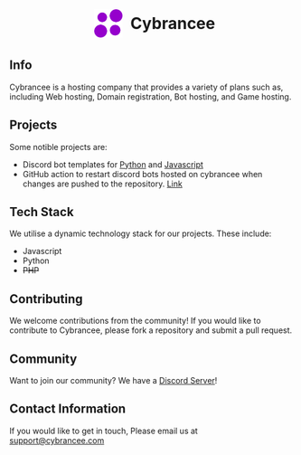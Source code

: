 <div align="center" class="header">
  <img src="../media/Logo.png" alt="logo" />
  <h1>Cybrancee</h1>
</div>

## Info

Cybrancee is a hosting company that provides a variety of plans such as, including Web hosting, Domain registration, Bot hosting, and Game hosting.

## Projects

Some notible projects are:

* Discord bot templates for [Python](https://github.com/Cybrancee/Cybrancee-Bot-Hosting-PY) and [Javascript](https://github.com/Cybrancee/Cybrancee-Bot-Hosting-JS)
* GitHub action to restart discord bots hosted on cybrancee when changes are pushed to the repository. [Link](https://github.com/Cybrancee/Bot-Restart-Action)

## Tech Stack

We utilise a dynamic technology stack for our projects. These include:

* Javascript
* Python
* <s>PHP</s>

## Contributing

We welcome contributions from the community! If you would like to contribute to Cybrancee, please fork a repository and submit a pull request.

## Community

Want to join our community? We have a [Discord Server](https://discord.gg/cybrancee)!

## Contact Information

If you would like to get in touch, Please email us at support@cybrancee.com


<style>
.header img {
  display: inline;
  width: 50px;
  height: 50px;
  left: 10px;
}

.header h1 {
  position: relative;
  display: inline;
  left: 10px;
  bottom: 15px;
}

</style>

<!--

**Here are some ideas to get you started:**

🙋‍♀️ A short introduction - what is your organization all about?
🌈 Contribution guidelines - how can the community get involved?
👩‍💻 Useful resources - where can the community find your docs? Is there anything else the community should know?
🍿 Fun facts - what does your team eat for breakfast?
🧙 Remember, you can do mighty things with the power of [Markdown](https://docs.github.com/github/writing-on-github/getting-started-with-writing-and-formatting-on-github/basic-writing-and-formatting-syntax)
-->
